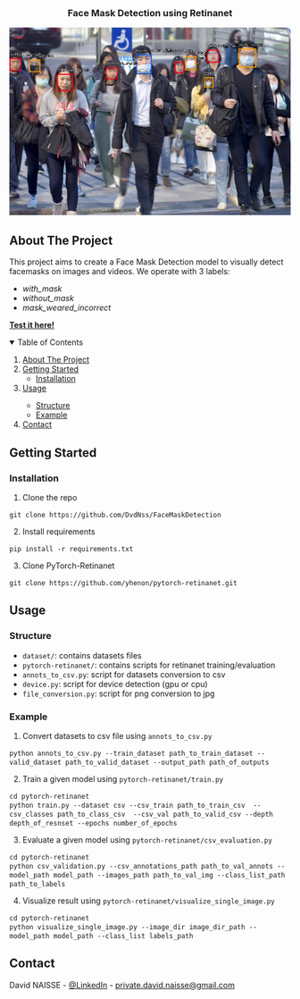 <!-- PROJECT LOGO -->
<br />
<p align="center">
<h3 align="center">Face Mask Detection using Retinanet</h3>
<p align="center">
  <img src="https://raw.githubusercontent.com/DvdNss/FaceMaskDetection/main/resources/ex.jpg?token=AL7HZ2QDTZMDIYIDYQKSNRDBWKFUE" />
</p>

<!-- ABOUT THE PROJECT -->

## About The Project

This project aims to create a Face Mask Detection model to visually detect facemasks on images and videos. We operate
with 3 labels:
* _with_mask_
* _without_mask_
* _mask_weared_incorrect_

[__Test it here!__]()

<!-- TABLE OF CONTENTS -->
<details open="open">
  <summary>Table of Contents</summary>
  <ol>
    <li>
      <a href="#about-the-project">About The Project</a>
    </li>
    <li>
      <a href="#getting-started">Getting Started</a>
      <ul>
        <li><a href="#installation">Installation</a></li>
      </ul>
    </li>
    <li><a href="#usage">Usage</a></li>
    <ul>
      <li><a href="#structure">Structure</a></li>
      <li><a href="#example">Example</a></li>
    </ul>
    <li><a href="#contact">Contact</a></li>
  </ol>
</details>

<!-- GETTING STARTED -->

## Getting Started

### Installation

1. Clone the repo

```shell
git clone https://github.com/DvdNss/FaceMaskDetection
```

2. Install requirements

```shell
pip install -r requirements.txt
```

3. Clone PyTorch-Retinanet
```shell
git clone https://github.com/yhenon/pytorch-retinanet.git
```

<!-- USAGE EXAMPLES -->

## Usage

### Structure

* `dataset/`: contains datasets files
* `pytorch-retinanet/`: contains scripts for retinanet training/evaluation
* `annots_to_csv.py`: script for datasets conversion to csv
* `device.py`: script for device detection (gpu or cpu)
* `file_conversion.py`: script for png conversion to jpg

### Example

1. Convert datasets to csv file using `annots_to_csv.py`
```shell
python annots_to_csv.py --train_dataset path_to_train_dataset --valid_dataset path_to_valid_dataset --output_path path_of_outputs
```

2. Train a given model using `pytorch-retinanet/train.py`
```shell
cd pytorch-retinanet
python train.py --dataset csv --csv_train path_to_train_csv  --csv_classes path_to_class_csv  --csv_val path_to_valid_csv --depth depth_of_resnset --epochs number_of_epochs
```

3. Evaluate a given model using `pytorch-retinanet/csv_evaluation.py`
```shell
cd pytorch-retinanet
python csv_validation.py --csv_annotations_path path_to_val_annots --model_path model_path --images_path path_to_val_img --class_list_path path_to_labels
```

4. Visualize result using `pytorch-retinanet/visualize_single_image.py`
```shell
cd pytorch-retinanet
python visualize_single_image.py --image_dir image_dir_path --model_path model_path --class_list labels_path
```

<!-- CONTACT -->

## Contact

David NAISSE - [@LinkedIn](https://www.linkedin.com/in/davidnaisse/) - private.david.naisse@gmail.com

<!-- MARKDOWN LINKS & IMAGES -->
<!-- https://www.markdownguide.org/basic-syntax/#reference-style-links -->

[contributors-shield]: https://img.shields.io/github/contributors/sunwaee/PROJECT_NAME.svg?style=for-the-badge

[contributors-url]: https://github.com/Sunwaee/PROJECT_NAME/graphs/contributors

[forks-shield]: https://img.shields.io/github/forks/sunwaee/PROJECT_NAME.svg?style=for-the-badge

[forks-url]: https://github.com/Sunwaee/PROJECT_NAME/network/members

[stars-shield]: https://img.shields.io/github/stars/sunwaee/PROJECT_NAME.svg?style=for-the-badge

[stars-url]: https://github.com/Sunwaee/PROJECT_NAME/stargazers

[issues-shield]: https://img.shields.io/github/issues/sunwaee/PROJECT_NAME.svg?style=for-the-badge

[issues-url]: https://github.com/Sunwaee/PROJECT_NAME/issues

[license-shield]: https://img.shields.io/github/license/sunwaee/PROJECT_NAME.svg?style=for-the-badge

[license-url]: https://github.com/Sunwaee/PROJECT_NAME/blob/master/LICENSE.txt

[linkedin-shield]: https://img.shields.io/badge/-LinkedIn-black.svg?style=for-the-badge&logo=linkedin&colorB=555

[linkedin-url]: https://www.linkedin.com/in/davidnaisse/